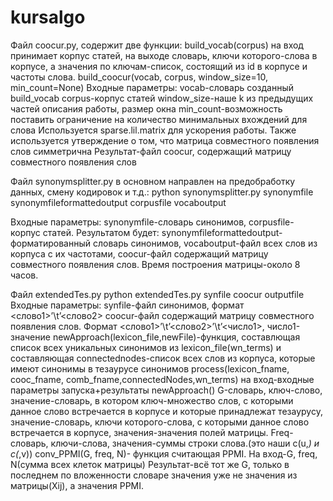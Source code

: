 # kursalgo


Файл coocur.py, содержит две функции:
  build_vocab(corpus)
    на вход принимает корпус статей, 
    на выходе словарь, ключи которого-слова в корпусе, а значения по ключам-список, состоящий из id в корпусе и частоты слова.
  build_coocur(vocab, corpus, window_size=10, min_count=None)
    Входные параметры:
      vocab-словарь созданный build_vocab
      corpus-корпус статей
      window_size-наше k из предыдущих частей описания работы, размер окна
      min_count-возможность поставить ограничение на количество минимальных вхождений для слова
    Используется sparse.lil.matrix для ускорения работы.
    Также используется утверждение о том, что матрица совместного появления слов симметрична
    Результат-файл coocur, содержащий матрицу совместного появления слов
    
    
    
Файл synonymsplitter.py в основном направлен на предобработку данных, смену кодировок и т.д.:
  python synonymsplitter.py synonymfile synonymfileformattedoutput corpusfile vocaboutput
  
  Входные параметры: 
    synonymfile-словарь синонимов, 
    corpusfile- корпус статей.
  Результатом будет: synonymfileformattedoutput-форматированный словарь синонимов, vocaboutput-файл всех слов из корпуса с их частотами, coocur-файл содержащий матрицу совместного появления слов.
  Время построения матрицы-около 8 часов.
  

Файл extendedTes.py
  python extendedTes.py synfile coocur outputfile
  Входные параметры:
    synfile-файл синонимов, формат <слово1>’\t’<слово2>
    coocur-файл содержащий матрицу совместного появления слов. Формат <слово1>’\t’<слово2>’\t’<число1>, число1-значение
  newApproach(lexicon_file,newFile)-функция, составлющая список всех уникальных синонимов из lexicon_file(wn_terms) и составляющая connectednodes-список всех слов из корпуса, которые имеют синонимы в тезаурусе синонимов
  process(lexicon_fname, cooc_fname, comb_fname,connectedNodes,wn_terms)
    на вход-входные параметры запуска+результаты newApproach()
    G-словарь, ключ-слово, значение-словарь, в котором ключ-множество слов, с которыми данное слово встречается в корпусе и которые принадлежат тезаурусу, значение-словарь, ключи которого-слова, с которыми данное слово встречается в корпусе, значения-значения полей матрицы.
    Freq-словарь, ключи-слова, значения-суммы строки слова.(это наши c(u,*) и c(*,v))
  conv_PPMI(G, freq, N)- функция считающая PPMI.
    На вход-G, freq, N(сумма всех клеток матрицы)
  Результат-всё тот же G, только в последнем по вложенности  словаре значения уже не значения из матрицы(Xij), а значения PPMI.

